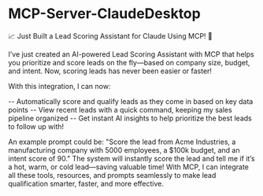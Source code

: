 # MCP-Server-ClaudeDesktop


📈 Just Built a Lead Scoring Assistant for Claude Using MCP! 🤖

I’ve just created an AI-powered Lead Scoring Assistant with MCP that helps you prioritize and score leads on the fly—based on company size, budget, and intent. Now, scoring leads has never been easier or faster!

With this integration, I can now:

-- Automatically score and qualify leads as they come in based on key data points
-- View recent leads with a quick command, keeping my sales pipeline organized
-- Get instant AI insights to help prioritize the best leads to follow up with!

An example prompt could be: "Score the lead from Acme Industries, a manufacturing company with 5000 employees, a $100k budget, and an intent score of 90."
The system will instantly score the lead and tell me if it’s a hot, warm, or cold lead—saving valuable time!
With MCP, I can integrate all these tools, resources, and prompts seamlessly to make lead qualification smarter, faster, and more effective.


